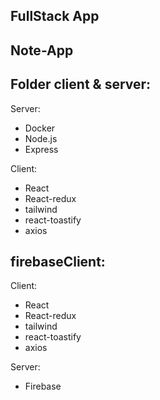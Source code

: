 ## FullStack App
## Note-App

## Folder client & server:

Server:
 - Docker
 - Node.js
 - Express
  
Client:
 - React
 - React-redux
 - tailwind
 - react-toastify
 - axios

## firebaseClient:

Client:
 - React
 - React-redux
 - tailwind
 - react-toastify
 - axios

Server:
 - Firebase